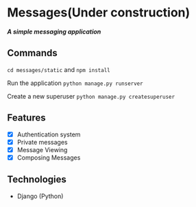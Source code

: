 # Messages(Under construction)
***A simple messaging application***

## Commands
`cd messages/static` and `npm install`

Run the application
`python manage.py runserver`

Create a new superuser
`python manage.py createsuperuser`

## Features

 - [x] Authentication system
 - [x] Private messages
 - [x] Message Viewing 
 - [x] Composing Messages
 
 ## Technologies
 - Django (Python)


